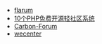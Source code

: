 - [flarum](https://github.com/flarum/flarum)
- [10个PHP免费开源轻社区系统](https://zhuanlan.zhihu.com/p/25663483)
- [Carbon-Forum](https://github.com/lincanbin/Carbon-Forum)
- [wecenter](https://github.com/wecenter/wecenter.git)
